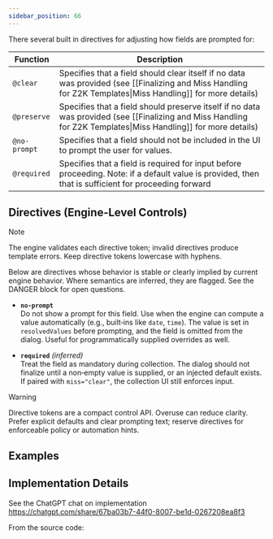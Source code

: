 ```yaml
---
sidebar_position: 66
---
```


There several built in directives for adjusting how fields are prompted for:

| Function     | Description                                                                                                                                                |
| ------------ | ---------------------------------------------------------------------------------------------------------------------------------------------------------- |
| `@clear`     | Specifies that a field should clear itself if no data was provided (see [[Finalizing and Miss Handling for Z2K Templates\|Miss Handling]] for more details)    |
| `@preserve`  | Specifies that a field should preserve itself if no data was provided (see [[Finalizing and Miss Handling for Z2K Templates\|Miss Handling]] for more details) |
| `@no-prompt` | Specifies that a field should not be included in the UI to prompt the user for values.                                                                     |
| `@required`  | Specifies that a field is required for input before proceeding. Note: if a default value is provided, then that is sufficient for proceeding forward       |


## Directives (Engine-Level Controls)

> [!NOTE]
> The engine validates each directive token; invalid directives produce template errors. Keep directive tokens lowercase with hyphens.

Below are directives whose behavior is stable or clearly implied by current engine behavior. Where semantics are inferred, they are flagged. See the DANGER block for open questions.

- **`no-prompt`**  
  Do not show a prompt for this field. Use when the engine can compute a value automatically (e.g., built‑ins like `date`, `time`). The value is set in `resolvedValues` before prompting, and the field is omitted from the dialog. Useful for programmatically supplied overrides as well.

- **`required`** *(inferred)*  
  Treat the field as mandatory during collection. The dialog should not finalize until a non‑empty value is supplied, or an injected default exists. If paired with `miss="clear"`, the collection UI still enforces input.


> [!WARNING]
> Directive tokens are a compact control API. Overuse can reduce clarity. Prefer explicit defaults and clear prompting text; reserve directives for enforceable policy or automation hints.


## Examples


## Implementation Details
See the ChatGPT chat on implementation 
https://chatgpt.com/share/67ba03b7-44f0-8007-be1d-0267208ea8f3



From the source code:

